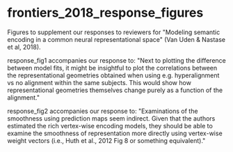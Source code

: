 # frontiers_2018_response_figures

Figures to supplement our responses to reviewers for "Modeling semantic encoding in a common neural representational space" (Van Uden & Nastase et al, 2018).

response_fig1 accompanies our response to: "Next to plotting the difference between model fits, it might be insightful to plot the correlations between the representational geometries obtained when using e.g. hyperalignment vs no alignment within the same subjects. This would show how representational geometries themselves change purely as a function of the alignment."

response_fig2 accompanies our response to: "Examinations of the smoothness using prediction maps seem indirect. Given that the authors estimated the rich vertex-wise encoding models, they should be able to examine the smoothness of representation more directly using vertex-wise weight vectors (i.e., Huth et al., 2012 Fig 8 or something equivalent)."
